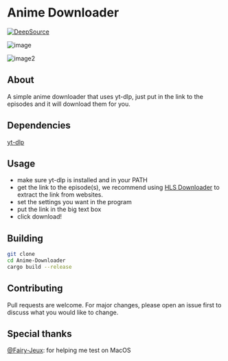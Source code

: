 # Anime Downloader

[![DeepSource](https://deepsource.io/gh/B0SEmc/Anime-Downloader.svg/?label=active+issues&token=OT1ncXYOtJsgq5kxkSkv8dz6)](https://deepsource.io/gh/B0SEmc/Anime-Downloader/?ref=repository-badge)

![image](https://i.imgur.com/8eSTQM2.png)

![image2](https://i.imgur.com/QbEaqBE.png)

## About
A simple anime downloader that uses yt-dlp, just put in the link to the episodes and it will download them for you.

## Dependencies
[yt-dlp](https://www.github.com/yt-dlp/yt-dlp)

## Usage
- make sure yt-dlp is installed and in your PATH
- get the link to the episode(s), we recommend using [HLS Downloader](https://github.com/puemos/hls-downloader) to extract the link from websites.
- set the settings you want in the program
- put the link in the big text box
- click download!

## Building
```bash
git clone
cd Anime-Downloader
cargo build --release
```

## Contributing
Pull requests are welcome. For major changes, please open an issue first to discuss what you would like to change.

## Special thanks
[@Fairy-Jeux](https://github.com/Fairy-Jeux): for helping me test on MacOS
